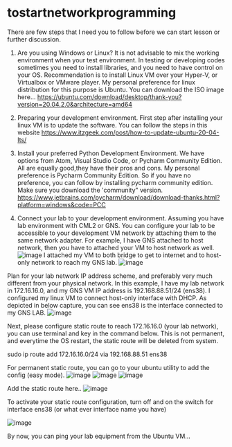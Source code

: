 # tostartnetworkprogramming

There are few steps that I need you to follow before we can start lesson or further discussion.

1. Are you using Windows or Linux?
   It is not advisable to mix the working environment when your test environment. In testing or developing codes sometimes you need to install libraries, and you need to have control on your OS. Recommendation is to install Linux VM over your Hyper-V, or Virtualbox or VMware player. My personal preference for linux distribution for this purpose is Ubuntu. You can download the ISO image here... https://ubuntu.com/download/desktop/thank-you?version=20.04.2.0&architecture=amd64
   
2. Preparing your development environment.
   First step after installing your linux VM is to update the software. You can follow the steps in this website https://www.itzgeek.com/post/how-to-update-ubuntu-20-04-lts/
   
3. Install your preferred Python Development Environment.
   We have options from Atom, Visual Studio Code, or Pycharm Community Edition. All are equally good,they have their pros and cons. My personal preference is Pycharm Community Edition. So if you have no preference, you can follow by installing pycharm community edition. Make sure you download the 'community" version.
https://www.jetbrains.com/pycharm/download/download-thanks.html?platform=windows&code=PCC

4. Connect your lab to your development environment.
   Assuming you have lab environment with CML2 or GNS. You can configure your lab to be accessible to your development VM network by attaching them to the same network adapter. For example, I have GNS attached to host network, then you have to attached your VM to host network as well.
   ![image](https://user-images.githubusercontent.com/22738494/125716384-1f560240-77ac-44e7-b6a4-52e9070f312e.png)
I attached my VM to both bridge to get to internet and to host-only network to reach my GNS lab.
   ![image](https://user-images.githubusercontent.com/22738494/125716531-08ce89c9-8c30-44c5-a808-9f2bb809ff33.png)

Plan for your lab network IP address scheme, and preferably very much different from your physical network. In this example, I have my lab network in 172.16.16.0, and my GNS VM IP address is 192.168.88.51/24 (ens38). I configured my linux VM to connect host-only interface with DHCP. As depicted in below capture, you can see ens38 is the interface connected to my GNS LAB.
   ![image](https://user-images.githubusercontent.com/22738494/125717169-5c0c749d-26e8-4260-9f80-4919079ccfdf.png)

Next, please configure static route to reach 172.16.16.0 (your lab network), you can use terminal and key in the command below. This is not permanent, and everytime the OS restart, the static route will be deleted from system.

sudo ip route add 172.16.16.0/24 via 192.168.88.51 ens38

For permanent static route, you can go to your ubuntu utility to add the config (easy mode).
![image](https://user-images.githubusercontent.com/22738494/125717490-8d81b62e-1d94-4ae1-9a43-470759e40465.png)
![image](https://user-images.githubusercontent.com/22738494/125717532-3d6bb3a9-6dea-4d32-bf3e-077c2f9c6901.png)
![image](https://user-images.githubusercontent.com/22738494/125717590-002fba29-336f-49c8-bbf1-3da8f2287fb1.png)

Add the static route here..
![image](https://user-images.githubusercontent.com/22738494/125717644-6b718979-8f6d-4e0a-be70-ec2fa4c1a42c.png)

To activate your static route configuration, turn off and on the switch for interface ens38 (or what ever interface name you have)

![image](https://user-images.githubusercontent.com/22738494/125718004-dba2a64f-5917-4612-b23a-0e9b566ce7b6.png)


By now, you can ping your lab equipment from the Ubuntu VM...


